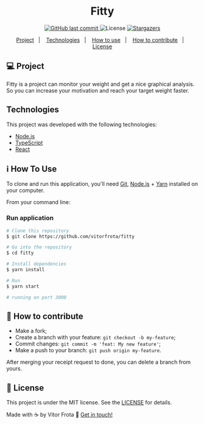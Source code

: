  <h1 align="center">Fitty</h1>
 <p align="center">
 <a href="https://github.com/DanielObara/NLW-1.0/commits/master">
    <img alt="GitHub last commit" src="https://img.shields.io/github/last-commit/vitorfrota/fitty">
  </a>

  <img alt="License" src="https://img.shields.io/badge/license-MIT-brightgreen">
   <a href="https://github.com/vitorfrota/fitty/stargazers">
    <img alt="Stargazers" src="https://img.shields.io/github/stars/vitorfrota/fitty?style=social">
  </a>
</p>
<p align="center">
  <a href="#-project">Project</a>&nbsp;&nbsp;&nbsp;|&nbsp;&nbsp;&nbsp;
  <a href="#Technologies">Technologies</a>&nbsp;&nbsp;&nbsp;|&nbsp;&nbsp;&nbsp;
  <a href="#-how-to-use">How to use</a>&nbsp;&nbsp;&nbsp;|&nbsp;&nbsp;&nbsp;
  <a href="#-how-to-contribute">How to contribute</a>&nbsp;&nbsp;&nbsp;|&nbsp;&nbsp;&nbsp;
  <a href="#memo-license">License</a>
</p>

## 💻 Project

Fitty is a project can monitor your weight and get a nice graphical analysis. So you can increase your motivation and reach your target weight faster.

## Technologies

This project was developed with the following technologies:

- [Node.js][nodejs]
- [TypeScript][typescript]
- [React][reactjs]

## :information_source: How To Use

To clone and run this application, you'll need [Git](https://git-scm.com), [Node.js][nodejs] + [Yarn][yarn] installed on your computer.

From your command line:

### Run application

```bash
# Clone this repository
$ git clone https://github.com/vitorfrota/fitty

# Go into the repository
$ cd fitty

# Install dependencies
$ yarn install

# Run
$ yarn start

# running on port 3000
```

## 🤔 How to contribute

-  Make a fork;
-  Create a branch with your feature: `git checkout -b my-feature`;
-  Commit changes: `git commit -m 'feat: My new feature'`;
-  Make a push to your branch: `git push origin my-feature`.

After merging your receipt request to done, you can delete a branch from yours.

## :memo: License

This project is under the MIT license. See the [LICENSE](https://github.com/vitorfrota/fitty/blob/master/LICENSE) for details.

Made with ☕ by Vitor Frota :wave: [Get in touch!](https://www.linkedin.com/in/vitorfrota/)

[nodejs]: https://nodejs.org/
[typescript]: https://www.typescriptlang.org/
[reactjs]: https://reactjs.org
[yarn]: https://yarnpkg.com/
